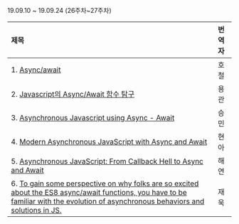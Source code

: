 19.09.10 ~ 19.09.24 (26주차~27주차)

|     제목     |    번역자    |
| :---------- | :--------- |
| 1. [Async/await](https://javascript.info/async-await) | 호철 |
| 2. [Javascript의 Async/Await 함수 탐구](https://github.com/Lee-hyuna/33-js-concepts-kr/wiki/async-functions) | 용관 |
| 3. [Asynchronous Javascript using Async - Await](https://scotch.io/tutorials/asynchronous-javascript-using-async-await) | 승민 |
| 4. [Modern Asynchronous JavaScript with Async and Await](https://flaviocopes.com/javascript-async-await/) | 현아 |
| 5. [Asynchronous JavaScript: From Callback Hell to Async and Await](https://github.com/Lee-hyuna/33-js-concepts-kr/wiki/Asynchronous-JavaScript:-From-Callback-Hell-to-Async-and-Await) | 해연 |
| 6. [To gain some perspective on why folks are so excited about the ES8 async/await functions, you have to be familiar with the evolution of asynchronous behaviors and solutions in JS.](https://medium.com/@_bengarrison/javascript-es8-introducing-async-await-functions-7a471ec7de8a) | 재욱 |
